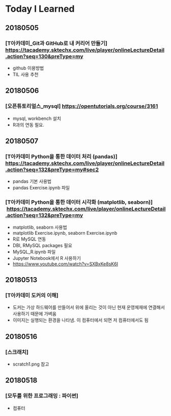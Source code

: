 # Today I Learned

## 20180505
### [T아카데미_Git과 GitHub로 내 커리어 만들기]  https://tacademy.sktechx.com/live/player/onlineLectureDetail.action?seq=130&preType=my
- github 이용방법
- TIL 사용 추천

## 20180506
### [오픈튜토리얼스_mysql]  https://opentutorials.org/course/3161
- mysql, workbench 설치
- R과의 연동 필요.

## 20180507
### [T아카데미 Python을 통한 데이터 처리 (pandas)]  https://tacademy.sktechx.com/live/player/onlineLectureDetail.action?seq=132&preType=my#sec2
- pandas 기본 사용법
- pandas Exercise.ipynb 파일 

### [T아카데미 Python을 통한 데이터 시각화 (matplotlib, seaborn)]  https://tacademy.sktechx.com/live/player/onlineLectureDetail.action?seq=132&preType=my
- matplotlib, seaborn 사용법
- matplotlib Exercise.ipynb, seaborn Exercise.ipynb 
- R로 MySQL 연동
- DBI, RMySQL packages 필요
- MySQL_R.ipynb 파일
- Jupyter Notebook에서 R 사용하기
- https://www.youtube.com/watch?v=SXBxKe8sK6I

## 20180513
### [T아카데미 도커의 이해]
- 도커는 가상 하드웨어를 만들어서 위에 올리는 것이 아닌 현재 운영체재에 연결해서 사용하기 때문에 가벼움
- 이미지는 실행되는 환경을 나타냄. 이 컴퓨터에서 되면 저 컴퓨터에서도 됨

## 20180516
### [스크래치]
- scratch1.png 참고

## 20180518
### [모두를 위한 프로그래밍 : 파이썬]
- 컴퓨터 
